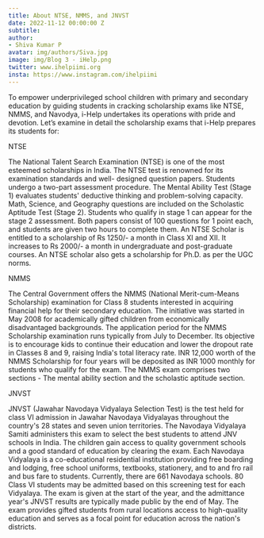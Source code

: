 ```yaml
---
title: About NTSE, NMMS, and JNVST
date: 2022-11-12 00:00:00 Z
subtitle: 
author:
- Shiva Kumar P
avatar: img/authors/Siva.jpg
image: img/Blog 3 - iHelp.png
twitter: www.ihelpiimi.org
insta: https://www.instagram.com/ihelpiimi
---
```


To empower underprivileged school children with primary and secondary education by guiding students in cracking scholarship exams like NTSE, NMMS, and Navodya, i-Help undertakes its operations with pride and devotion. Let’s examine in detail the scholarship exams that i-Help prepares its students for:

NTSE

The National Talent Search Examination (NTSE) is one of the most esteemed scholarships in India. The NTSE test is renowned for its examination standards and well- designed question papers. Students undergo a two-part assessment procedure. The Mental Ability Test (Stage 1) evaluates students' deductive thinking and problem-solving capacity. Math, Science, and Geography questions are included on the Scholastic Aptitude Test (Stage 2). Students who qualify in stage 1 can appear for the stage 2 assessment. Both papers consist of 100 questions for 1 point each, and students are given two hours to complete them. An NTSE Scholar is entitled to a scholarship of Rs 1250/- a month in Class XI and XII. It increases to Rs 2000/- a month in undergraduate and post-graduate courses. An NTSE scholar also gets a scholarship for Ph.D. as per the UGC norms.

NMMS

The Central Government offers the NMMS (National Merit-cum-Means Scholarship) examination for Class 8 students interested in acquiring financial help for their
secondary education. The initiative was started in May 2008 for academically gifted children from economically disadvantaged backgrounds. The application period for the NMMS Scholarship examination runs typically from July to December. Its objective is to encourage kids to continue their education and lower the dropout rate in Classes 8 and 9, raising India's total literacy rate. INR 12,000 worth of the NMMS Scholarship for four years will be deposited as INR 1000 monthly for students who qualify for the exam. The NMMS exam comprises two sections - The mental ability section and the scholastic aptitude section.

JNVST

JNVST (Jawahar Navodaya Vidyalaya Selection Test) is the test held for class VI admission in Jawahar Navodaya Vidyalayas throughout the country's 28 states and seven union territories. The Navodaya Vidyalaya Samiti administers this exam to select the best students to attend JNV schools in India. The children gain access to quality government schools and a good standard of education by clearing the exam. Each Navodaya Vidyalaya is a co-educational residential institution providing free boarding and lodging, free school uniforms, textbooks, stationery, and to and fro rail and bus fare to students. Currently, there are 661 Navodaya schools. 80 Class VI students may be admitted based on this screening test for each Vidyalaya. The exam is given at the start of the year, and the admittance year's JNVST results are typically made public by the end of May. The exam provides gifted students from rural locations access to high-quality education and serves as a focal point for education across the nation's districts.

